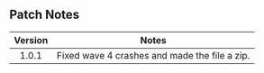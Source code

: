 ## Patch Notes

| **Version** | **Notes** |
| :---: | :---: |
| 1.0.1 | Fixed wave 4 crashes and made the file a zip. |
